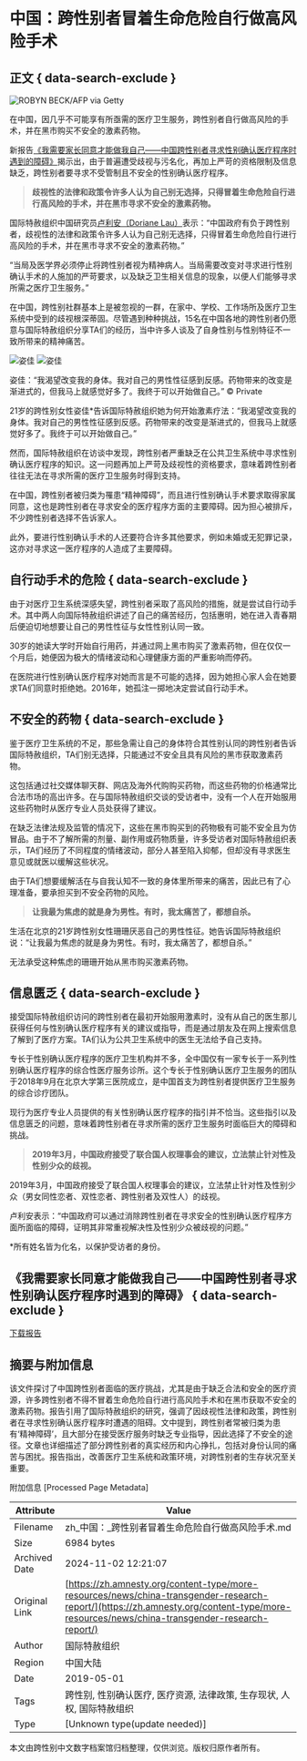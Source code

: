 # 中国：跨性别者冒着生命危险自行做高风险手术

## 正文 { data-search-exclude }


![ROBYN BECK/AFP via Getty](https://zh.amnesty.org/wp-content/uploads/2019/05/GettyImages-662116864-e1557472451962.jpg)

在中国，因几乎不可能享有所亟需的医疗卫生服务，跨性别者自行做高风险的手术，并在黑市购买不安全的激素药物。

新报告[《我需要家长同意才能做我自己——中国跨性别者寻求性别确认医疗程序时遇到的障碍》](https://www.amnesty.org/download/Documents/ASA1702692019CHINESE.PDF)揭示出，由于普遍遭受歧视与污名化，再加上严苛的资格限制及信息缺乏，跨性别者要寻求不受管制且不安全的性别确认医疗程序。

> **歧视性的法律和政策令许多人认为自己别无选择，只得冒着生命危险自行进行高风险的手术，并在黑市寻求不安全的激素药物。**

国际特赦组织中国研究员[卢利安（Doriane Lau）](https://twitter.com/dorianelau)表示：“中国政府有负于跨性别者，歧视性的法律和政策令许多人认为自己别无选择，只得冒着生命危险自行进行高风险的手术，并在黑市寻求不安全的激素药物。”

“当局及医学界必须停止将跨性别者视为精神病人。当局需要改变对寻求进行性别确认手术的人施加的严苛要求，以及缺乏卫生相关信息的现象，以便人们能够寻求所需之医疗卫生服务。”

在中国，跨性别社群基本上是被忽视的一群，在家中、学校、工作场所及医疗卫生系统中受到的歧视根深蒂固。尽管遇到种种挑战，15名在中国各地的跨性别者仍愿意与国际特赦组织分享TA们的经历，当中许多人谈及了自身性别与性别特征不一致所带来的精神痛苦。

![姿佳](https://zh.amnesty.org/wp-content/uploads/2019/05/Zijia-1024x444.jpeg)
![姿佳](https://zh.amnesty.org/wp-content/uploads/2019/05/Zijia-1-1280x555.jpeg)

姿佳：“我渴望改变我的身体。我对自己的男性性征感到反感。药物带来的改变是渐进式的，但我马上就感觉好多了。我终于可以开始做自己。” © Private

21岁的跨性别女性姿佳*告诉国际特赦组织她为何开始激素疗法：“我渴望改变我的身体。我对自己的男性性征感到反感。药物带来的改变是渐进式的，但我马上就感觉好多了。我终于可以开始做自己。”

然而，国际特赦组织在访谈中发现，跨性别者严重缺乏在公共卫生系统中寻求性别确认医疗程序的知识。这一问题再加上严苛及歧视性的资格要求，意味着跨性别者往往无法在寻求所需的医疗卫生服务时得到支持。

在中国，跨性别者被归类为罹患“精神障碍”，而且进行性别确认手术要求取得家属同意，这也是跨性别者在寻求安全的医疗程序方面的主要障碍。因为担心被排斥，不少跨性别者选择不告诉家人。

此外，要进行性别确认手术的人还要符合许多其他要求，例如未婚或无犯罪记录，这亦对寻求这一医疗程序的人造成了主要障碍。

## **自行动手术的危险** { data-search-exclude }

由于对医疗卫生系统深感失望，跨性别者采取了高风险的措施，就是尝试自行动手术。其中两人向国际特赦组织讲述了自己的痛苦经历，包括惠明，她在进入青春期后便迫切地想要让自己的男性性征与女性性别认同一致。

30岁的她读大学时开始自行用药，并通过网上黑市购买了激素药物，但在仅仅一个月后，她便因为极大的情绪波动和心理健康方面的严重影响而停药。

在医院进行性别确认医疗程序对她而言是不可能的选择，因为她担心家人会在她要求TA们同意时拒绝她。2016年，她孤注一掷地决定尝试自行动手术。

## **不安全的药物** { data-search-exclude }

鉴于医疗卫生系统的不足，那些急需让自己的身体符合其性别认同的跨性别者告诉国际特赦组织，TA们别无选择，只能通过不安全且具有风险的黑市获取激素药物。

这包括通过社交媒体聊天群、网店及海外代购购买药物，而这些药物的价格通常比合法市场的高出许多。在与国际特赦组织交谈的受访者中，没有一个人在开始服用这些药物时从医疗专业人员处获得了建议。

在缺乏法律法规及监管的情况下，这些在黑市购买到的药物极有可能不安全且为仿冒品。由于不了解所需的剂量、副作用或药物质量，许多受访者对国际特赦组织表示，TA们经历了不同程度的情绪波动，部分人甚至陷入抑郁，但却没有寻求医生意见或就医以缓解这些状况。

由于TA们想要缓解活在与自我认知不一致的身体里所带来的痛苦，因此已有了心理准备，要承担买到不安全药物的风险。

> **让我最为焦虑的就是身为男性。有时，我太痛苦了，都想自杀。**

生活在北京的21岁跨性别女性珊珊厌恶自己的男性性征。她告诉国际特赦组织说：“让我最为焦虑的就是身为男性。有时，我太痛苦了，都想自杀。”

无法承受这种焦虑的珊珊开始从黑市购买激素药物。

## **信息匮乏** { data-search-exclude }

接受国际特赦组织访问的跨性别者在最初开始服用激素时，没有从自己的医生那儿获得任何与性别确认医疗程序有关的建议或指导，而是通过朋友及在网上搜索信息了解到了医疗方案。TA们认为公共卫生系统中的医生无法给予自己支持。

专长于性别确认医疗程序的医疗卫生机构并不多，全中国仅有一家专长于一系列性别确认医疗程序的综合性医疗服务诊所。这个专长于性别确认医疗卫生服务的团队于2018年9月在北京大学第三医院成立，是中国首支为跨性别者提供医疗卫生服务的综合诊疗团队。

现行为医疗专业人员提供的有关性别确认医疗程序的指引并不恰当。这些指引以及信息匮乏的问题，意味着跨性别者在寻求所需的医疗卫生服务时面临巨大的障碍和挑战。

> **2019年3月，中国政府接受了联合国人权理事会的建议，立法禁止针对性及性别少众的歧视。**

2019年3月，中国政府接受了联合国人权理事会的建议，立法禁止针对性及性别少众（男女同性恋者、双性恋者、跨性别者及双性人）的歧视。

卢利安表示：“中国政府可以通过消除跨性别者在寻求安全的性别确认医疗程序方面所面临的障碍，证明其非常重视解决性及性别少众被歧视的问题。”

\*所有姓名皆为化名，以保护受访者的身份。

## 《我需要家长同意才能做我自己——中国跨性别者寻求性别确认医疗程序时遇到的障碍》 { data-search-exclude }

[下载报告](https://www.amnesty.org/download/Documents/ASA1702692019CHINESE.PDF)

## 摘要与附加信息

<!-- tcd_abstract -->
该文件探讨了中国跨性别者面临的医疗挑战，尤其是由于缺乏合法和安全的医疗资源，许多跨性别者不得不冒着生命危险自行进行高风险手术和在黑市获取不安全的激素药物。报告引用了国际特赦组织的研究，强调了因歧视性法律和政策，跨性别者在寻求性别确认医疗程序时遭遇的阻碍。文中提到，跨性别者常被归类为患有‘精神障碍’，且大部分在接受医疗服务时缺乏专业指导，因此选择了不安全的途径。文章也详细描述了部分跨性别者的真实经历和内心挣扎，包括对身份认同的痛苦与困扰。报告指出，改善医疗卫生系统和政策环境，对跨性别者的生存状况至关重要。
<!-- tcd_abstract_end -->

附加信息 [Processed Page Metadata]

| Attribute       | Value                                  |
|-----------------|----------------------------------------|
| Filename        | zh_中国：_跨性别者冒着生命危险自行做高风险手术.md                             |
| Size            | 6984 bytes                           |
| Archived Date   | 2024-11-02 12:21:07                             |
| Original Link   | [https://zh.amnesty.org/content-type/more-resources/news/china-transgender-research-report/](https://zh.amnesty.org/content-type/more-resources/news/china-transgender-research-report/)                       |
| Author          | 国际特赦组织                               |
| Region          | 中国大陆                               |
| Date            | 2019-05-01                                 |
| Tags            | 跨性别, 性别确认医疗, 医疗资源, 法律政策, 生存现状, 人权, 国际特赦组织                                 |
| Type            | [Unknown type(update needed)]                                 |
<!-- tcd_table_end -->

本文由跨性别中文数字档案馆归档整理，仅供浏览。版权归原作者所有。

